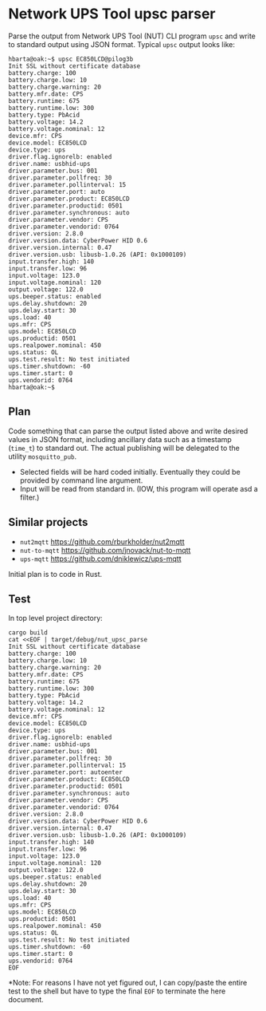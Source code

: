 # Network UPS Tool upsc parser

Parse the output from Network UPS Tool (NUT) CLI program `upsc` and write to standard output using JSON format. Typical `upsc` output looks like:

```text
hbarta@oak:~$ upsc EC850LCD@pilog3b
Init SSL without certificate database
battery.charge: 100
battery.charge.low: 10
battery.charge.warning: 20
battery.mfr.date: CPS
battery.runtime: 675
battery.runtime.low: 300
battery.type: PbAcid
battery.voltage: 14.2
battery.voltage.nominal: 12
device.mfr: CPS
device.model: EC850LCD
device.type: ups
driver.flag.ignorelb: enabled
driver.name: usbhid-ups
driver.parameter.bus: 001
driver.parameter.pollfreq: 30
driver.parameter.pollinterval: 15
driver.parameter.port: auto
driver.parameter.product: EC850LCD
driver.parameter.productid: 0501
driver.parameter.synchronous: auto
driver.parameter.vendor: CPS
driver.parameter.vendorid: 0764
driver.version: 2.8.0
driver.version.data: CyberPower HID 0.6
driver.version.internal: 0.47
driver.version.usb: libusb-1.0.26 (API: 0x1000109)
input.transfer.high: 140
input.transfer.low: 96
input.voltage: 123.0
input.voltage.nominal: 120
output.voltage: 122.0
ups.beeper.status: enabled
ups.delay.shutdown: 20
ups.delay.start: 30
ups.load: 40
ups.mfr: CPS
ups.model: EC850LCD
ups.productid: 0501
ups.realpower.nominal: 450
ups.status: OL
ups.test.result: No test initiated
ups.timer.shutdown: -60
ups.timer.start: 0
ups.vendorid: 0764
hbarta@oak:~$ 
```

## Plan

Code something that can parse the output listed above and write desired values in JSON format, including ancillary data such as a timestamp (`time_t`) to standard out. The actual publishing will be delegated to the utility `mosquitto_pub`.

* Selected fields will be hard coded initially. Eventually they could be provided by command line argument.
* Input will be read from standard in. (IOW, this program will operate asd a filter.)

## Similar projects

* `nut2mqtt` <https://github.com/rburkholder/nut2mqtt>
* `nut-to-mqtt` <https://github.com/jnovack/nut-to-mqtt>
*  `ups-mqtt` <https://github.com/dniklewicz/ups-mqtt>

Initial plan is to code in Rust.

## Test

In top level project directory:

```text
cargo build
cat <<EOF | target/debug/nut_upsc_parse  
Init SSL without certificate database
battery.charge: 100
battery.charge.low: 10
battery.charge.warning: 20
battery.mfr.date: CPS
battery.runtime: 675
battery.runtime.low: 300
battery.type: PbAcid
battery.voltage: 14.2
battery.voltage.nominal: 12
device.mfr: CPS
device.model: EC850LCD
device.type: ups
driver.flag.ignorelb: enabled
driver.name: usbhid-ups
driver.parameter.bus: 001
driver.parameter.pollfreq: 30
driver.parameter.pollinterval: 15
driver.parameter.port: autoenter
driver.parameter.product: EC850LCD
driver.parameter.productid: 0501
driver.parameter.synchronous: auto
driver.parameter.vendor: CPS
driver.parameter.vendorid: 0764
driver.version: 2.8.0
driver.version.data: CyberPower HID 0.6
driver.version.internal: 0.47
driver.version.usb: libusb-1.0.26 (API: 0x1000109)
input.transfer.high: 140
input.transfer.low: 96
input.voltage: 123.0
input.voltage.nominal: 120
output.voltage: 122.0
ups.beeper.status: enabled
ups.delay.shutdown: 20
ups.delay.start: 30
ups.load: 40
ups.mfr: CPS
ups.model: EC850LCD
ups.productid: 0501
ups.realpower.nominal: 450
ups.status: OL
ups.test.result: No test initiated
ups.timer.shutdown: -60
ups.timer.start: 0
ups.vendorid: 0764
EOF 
```

*Note: For reasons I have not yet figured out, I can copy/paste the entire test to the shell but have to type the final `EOF` to terminate the here document.
